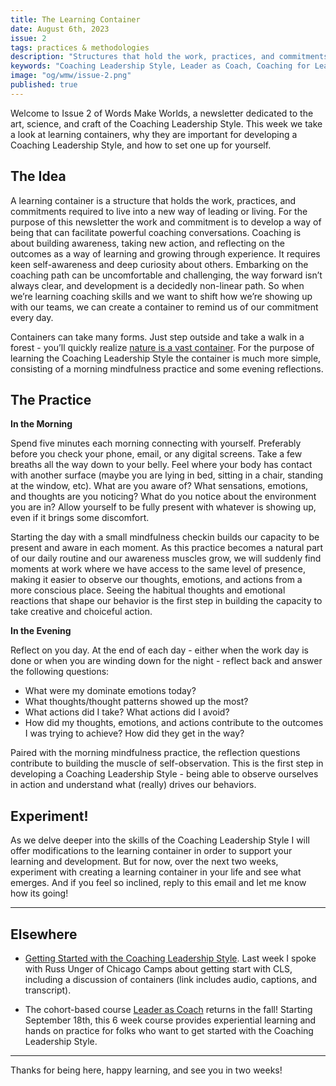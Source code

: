 ```yaml
---
title: The Learning Container
date: August 6th, 2023
issue: 2
tags: practices & methodologies
description: "Structures that hold the work, practices, and commitments of how we lead and live."
keywords: "Coaching Leadership Style, Leader as Coach, Coaching for Leaders, Manager as Coach"
image: "og/wmw/issue-2.png"
published: true
---
```


Welcome to Issue 2 of Words Make Worlds, a newsletter dedicated to the art, science, and craft of the Coaching Leadership Style. This week we take a look at learning containers, why they are important for developing a Coaching Leadership Style, and how to set one up for yourself.

## The Idea
A learning container is a structure that holds the work, practices, and commitments required to live into a new way of leading or living. For the purpose of this newsletter the work and commitment is to develop a way of being that can facilitate powerful coaching conversations. Coaching is about building awareness, taking new action, and reflecting on the outcomes as a way of learning and growing through experience. It requires keen self-awareness and deep curiosity about others. Embarking on the coaching path can be uncomfortable and challenging, the way forward isn’t always clear, and development is a decidedly non-linear path. So when we’re learning coaching skills and we want to shift how we’re showing up with our teams, we can create a container to remind us of our commitment every day.

Containers can take many forms. Just step outside and take a walk in a forest - you’ll quickly realize [​nature is a vast container​](https://onbeing.org/blog/parker-palmer-theres-a-place-for-every-question-in-the-vast-container-of-nature/). For the purpose of learning the Coaching Leadership Style the container is much more simple, consisting of a morning mindfulness practice and some evening reflections.

## The Practice
**In the Morning**

Spend five minutes each morning connecting with yourself. Preferably before you check your phone, email, or any digital screens. Take a few breaths all the way down to your belly. Feel where your body has contact with another surface (maybe you are lying in bed, sitting in a chair, standing at the window, etc). What are you aware of? What sensations, emotions, and thoughts are you noticing? What do you notice about the environment you are in? Allow yourself to be fully present with whatever is showing up, even if it brings some discomfort.

Starting the day with a small mindfulness checkin builds our capacity to be present and aware in each moment. As this practice becomes a natural part of our daily routine and our awareness muscles grow, we will suddenly find moments at work where we have access to the same level of presence, making it easier to observe our thoughts, emotions, and actions from a more conscious place. Seeing the habitual thoughts and emotional reactions that shape our behavior is the first step in building the capacity to take creative and choiceful action.

**In the Evening**

Reflect on you day. At the end of each day - either when the work day is done or when you are winding down for the night -  reflect back and answer the following questions:

- What were my dominate emotions today?
- What thoughts/thought patterns showed up the most?
- What actions did I take? What actions did I avoid?
- How did my thoughts, emotions, and actions contribute to the outcomes I was trying to achieve? How did they get in the way?

Paired with the morning mindfulness practice, the reflection questions contribute to building the muscle of self-observation. This is the first step in developing a Coaching Leadership Style - being able to observe ourselves in action and understand what (really) drives our behaviors.

## Experiment!
As we delve deeper into the skills of the Coaching Leadership Style I will offer modifications to the learning container in order to support your learning and development. But for now, over the next two weeks, experiment with creating a learning container in your life and see what emerges. And if you feel so inclined, reply to this email and let me know how its going!

---

## Elsewhere

- [Getting Started with the Coaching Leadership Style​](https://medium.com/wordsmakeworlds/the-coaching-leadership-style-developing-self-and-developing-others-2f3fd665ba6d). Last week I spoke with Russ Unger of Chicago Camps about getting start with CLS, including a discussion of containers (link includes audio, captions, and transcript).

- The cohort-based course [Leader as Coach](https://maven.com/andrea-mignolo/leader-as-coach) returns in the fall! Starting September 18th, this 6 week course provides experiential learning and hands on practice for folks who want to get started with the Coaching Leadership Style.  


---


Thanks for being here, happy learning, and see you in two weeks!
